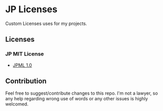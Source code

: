 # JP Licenses

Custom Licenses uses for my projects.

## Licenses
### JP MIT License
- [JPML 1.0](JPML/JPML_1.0.md)

## Contribution

Feel free to suggest/contribute changes to this repo. I'm not a lawyer, so any help regarding wrong use of words or any other issues is highly welcomed.
